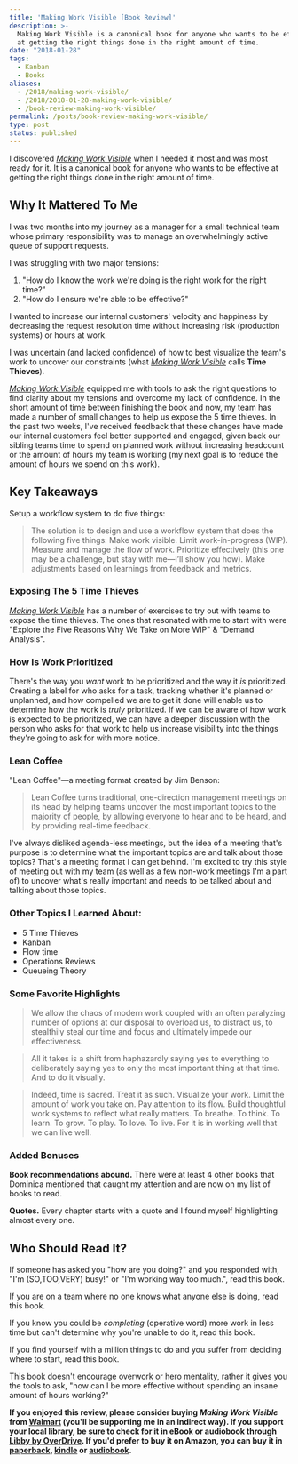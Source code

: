 ```yaml
---
title: 'Making Work Visible [Book Review]'
description: >-
  Making Work Visible is a canonical book for anyone who wants to be effective
  at getting the right things done in the right amount of time.
date: "2018-01-28"
tags:
  - Kanban
  - Books
aliases:
  - /2018/making-work-visible/
  - /2018/2018-01-28-making-work-visible/
  - /book-review-making-work-visible/
permalink: /posts/book-review-making-work-visible/
type: post
status: published
---
```




I discovered _[Making Work Visible](https://www.walmart.com/ip/Making-Work-Visible/56040750)_ when I needed it most and was most ready for it. It is a canonical book for anyone who wants to be effective at getting the right things done in the right amount of time.

## Why It Mattered To Me

I was two months into my journey as a manager for a small technical team whose primary responsibility was to manage an overwhelmingly active queue of support requests.

I was struggling with two major tensions:

1. "How do I know the work we're doing is the right work for the right time?"
1. "How do I ensure we're able to be effective?"

I wanted to increase our internal customers' velocity and happiness by decreasing the request resolution time without increasing risk (production systems) or hours at work.

I was uncertain (and lacked confidence) of how to best visualize the team's work to uncover our constraints (what [_Making Work Visible_](https://www.walmart.com/ip/Making-Work-Visible/56040750) calls **Time Thieves**).

_[Making Work Visible](https://www.walmart.com/ip/Making-Work-Visible/56040750)_ equipped me with tools to ask the right questions to find clarity about my tensions and overcome my lack of confidence. In the short amount of time between finishing the book and now, my team has made a number of small changes to help us expose the 5 time thieves. In the past two weeks, I've received feedback that these changes have made our internal customers feel better supported and engaged, given back our sibling teams time to spend on planned work without increasing headcount or the amount of hours my team is working (my next goal is to reduce the amount of hours we spend on this work).

## Key Takeaways

Setup a workflow system to do five things:

> The solution is to design and use a workflow system that does the following five things: Make work visible. Limit work-in-progress (WIP). Measure and manage the flow of work. Prioritize effectively (this one may be a challenge, but stay with me—I’ll show you how). Make adjustments based on learnings from feedback and metrics.

### Exposing The 5 Time Thieves

_[Making Work Visible](https://www.walmart.com/ip/Making-Work-Visible/56040750)_ has a number of exercises to try out with teams to expose the time thieves. The ones that resonated with me to start with were "Explore the Five Reasons Why We Take on More WIP" & "Demand Analysis".

### How Is Work Prioritized

There's the way you _want_ work to be prioritized and the way it _is_ prioritized. Creating a label for who asks for a task, tracking whether it's planned or unplanned, and how compelled we are to get it done will enable us to determine how the work is _truly_ prioritized. If we can be aware of how work is expected to be prioritized, we can have a deeper discussion with the person who asks for that work to help us increase visibility into the things they're going to ask for with more notice.

### Lean Coffee

"Lean Coffee"—a meeting format created by Jim Benson:

> Lean Coffee turns traditional, one-direction management meetings on its head by helping teams uncover the most important topics to the majority of people, by allowing everyone to hear and to be heard, and by providing real-time feedback.

I've always disliked agenda-less meetings, but the idea of a meeting that's purpose is to determine what the important topics are and talk about those topics? That's a meeting format I can get behind. I'm excited to try this style of meeting out with my team (as well as a few non-work meetings I'm a part of) to uncover what's really important and needs to be talked about and talking about those topics.

### Other Topics I Learned About:

- 5 Time Thieves
- Kanban
- Flow time
- Operations Reviews
- Queueing Theory

### Some Favorite Highlights

> We allow the chaos of modern work coupled with an often paralyzing number of options at our disposal to overload us, to distract us, to stealthily steal our time and focus and ultimately impede our effectiveness.

> All it takes is a shift from haphazardly saying yes to everything to deliberately saying yes to only the most important thing at that time. And to do it visually.

> Indeed, time is sacred. Treat it as such. Visualize your work. Limit the amount of work you take on. Pay attention to its flow. Build thoughtful work systems to reflect what really matters. To breathe. To think. To learn. To grow. To play. To love. To live. For it is in working well that we can live well.

### Added Bonuses

**Book recommendations abound.** There were at least 4 other books that Dominica mentioned that caught my attention and are now on my list of books to read.

**Quotes.** Every chapter starts with a quote and I found myself highlighting almost every one.

## Who Should Read It?

If someone has asked you "how are you doing?" and you responded with, "I'm (SO,TOO,VERY) busy!" or "I'm working way too much.", read this book.

If you are on a team where no one knows what anyone else is doing, read this book.

If you know you could be _completing_ (operative word) more work in less time but can't determine why you're unable to do it, read this book.

If you find yourself with a million things to do and you suffer from deciding where to start, read this book.

This book doesn't encourage overwork or hero mentality, rather it gives you the tools to ask, "how can I be more effective without spending an insane amount of hours working?"

**If you enjoyed this review, please consider buying _Making Work Visible_ from [Walmart](https://www.walmart.com/ip/Making-Work-Visible/56040750) (you'll be supporting me in an indirect way). If you support your local library, be sure to check for it in eBook or audiobook through [Libby by OverDrive](https://meet.libbyapp.com/). If you'd prefer to buy it on Amazon, you can buy it in [paperback](https://www.amazon.com/Making-Work-Visible-Exposing-Optimize/dp/1942788150/ref=tmm_pap_swatch_0?_encoding=UTF8&qid=1517151393&sr=8-1), [kindle](https://www.amazon.com/Making-Work-Visible-Exposing-Optimize-ebook/dp/B076BYZ6VN/ref=sr_1_1?ie=UTF8&qid=1517151393&sr=8-1&keywords=making+work+visible) or [audiobook](https://www.amazon.com/Making-Work-Visible-Exposing-Optimize/dp/B07776XY3D/ref=tmm_aud_swatch_0?_encoding=UTF8&qid=1517151393&sr=8-1).**

